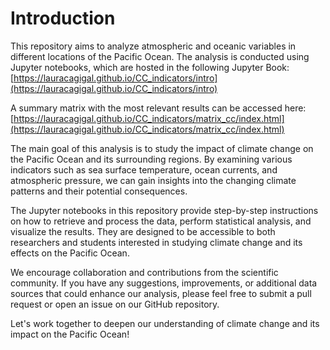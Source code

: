 # Introduction

This repository aims to analyze atmospheric and oceanic variables in different locations of the Pacific Ocean. The analysis is conducted using Jupyter notebooks, which are hosted in the following Jupyter Book: [https://lauracagigal.github.io/CC_indicators/intro](https://lauracagigal.github.io/CC_indicators/intro)

A summary matrix with the most relevant results can be accessed here: [https://lauracagigal.github.io/CC_indicators/matrix_cc/index.html](https://lauracagigal.github.io/CC_indicators/matrix_cc/index.html)

The main goal of this analysis is to study the impact of climate change on the Pacific Ocean and its surrounding regions. By examining various indicators such as sea surface temperature, ocean currents, and atmospheric pressure, we can gain insights into the changing climate patterns and their potential consequences.

The Jupyter notebooks in this repository provide step-by-step instructions on how to retrieve and process the data, perform statistical analysis, and visualize the results. They are designed to be accessible to both researchers and students interested in studying climate change and its effects on the Pacific Ocean.

We encourage collaboration and contributions from the scientific community. If you have any suggestions, improvements, or additional data sources that could enhance our analysis, please feel free to submit a pull request or open an issue on our GitHub repository.

Let's work together to deepen our understanding of climate change and its impact on the Pacific Ocean!
